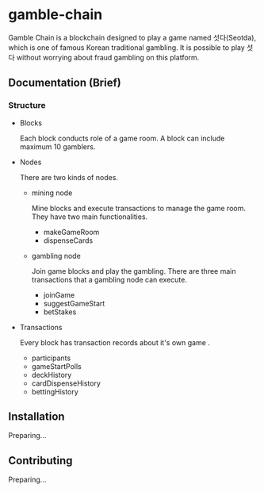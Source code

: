 # gamble-chain
Gamble Chain is a blockchain designed to play a game named 섯다(Seotda), which is one of famous Korean traditional gambling. It is possible to play 섯다 without worrying about fraud gambling on this platform.



## Documentation (Brief)

### Structure

* Blocks

  Each block conducts role of a game room. A block can include maximum 10 gamblers. 

* Nodes

  There are two kinds of nodes.

  - mining node

    Mine blocks and execute transactions to manage the game room. They have two main functionalities.

    * makeGameRoom
    * dispenseCards

  - gambling node

    Join game blocks and play the gambling. There are three main transactions that a gambling node can execute.

    * joinGame
    * suggestGameStart
    * betStakes

* Transactions

  Every block has transaction records about it's own game .

  * participants
  * gameStartPolls
  * deckHistory
  * cardDispenseHistory
  * bettingHistory

## Installation

Preparing...

## Contributing

Preparing...